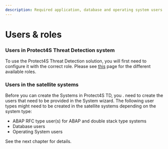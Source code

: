 ```yaml
---
description: Required application, database and operating system users
---
```


# Users & roles

### Users in Protect4S Threat Detection system <a href="#secure-store-in-solution-manager" id="secure-store-in-solution-manager"></a>

To use the Protect4S Threat Detection solution, you will first need to configure it with the correct role. Please see [this](authorizations.md) page for the different available roles.

### Users in the satellite systems <a href="#users-in-the-satellite-systems" id="users-in-the-satellite-systems"></a>

Before you can create the Systems in Protect4S TD, you . need to create the users that need to be provided in the System wizard. The following user types might need to be created in the satellite systems depending on the system type:

* ABAP RFC type user(s) for ABAP and double stack type systems
* Database users
* Operating System users

See the next chapter for details.

